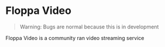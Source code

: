 # Floppa Video

> Warning: Bugs are normal because this is in development

Floppa Video is a community ran video streaming service

